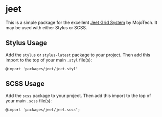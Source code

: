 jeet
====

This is a simple package for the excellent [Jeet Grid System](http://jeet.gs/) by MojoTech. It may be used with either Stylus or SCSS.

Stylus Usage
------------

Add the `stylus` or `stylus-latest` package to your project. Then add this import to the top of your main `.styl` file(s):

    @import 'packages/jeet/jeet.styl'

SCSS Usage
----------

Add the `scss` package to your project. Then add this import to the top of your main `.scss` file(s):

    @import 'packages/jeet/jeet.scss';